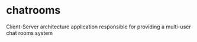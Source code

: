 chatrooms
=========

Client-Server architecture application responsible for providing a multi-user chat rooms system
